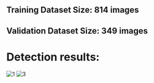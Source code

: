 
## Training Dataset Size: 814 images
## Validation Dataset Size: 349 images

# Detection results:
![1](https://github.com/ShubhamGhanmode/YOLOv5-Plastic-Detection-model/assets/35194671/0b0bc1ad-1ccd-4dc2-93fb-80c43bcdc1af)
![3](https://github.com/ShubhamGhanmode/YOLOv5-Plastic-Detection-model/assets/35194671/627e050e-5ca8-46d4-a751-b35cde5dd29b)
